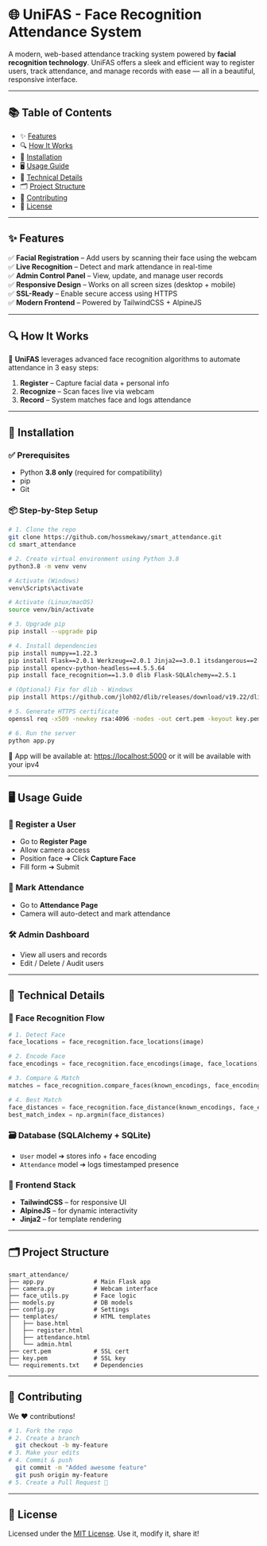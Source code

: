 # 🌐 UniFAS - Face Recognition Attendance System

A modern, web-based attendance tracking system powered by **facial recognition technology**. UniFAS offers a sleek and efficient way to register users, track attendance, and manage records with ease — all in a beautiful, responsive interface.

---

## 📚 Table of Contents

- ✨ [Features](#-features)  
- 🔍 [How It Works](#-how-it-works)  
- 🚀 [Installation](#-installation)  
- 🖥️ [Usage Guide](#-usage-guide)  
- 🔧 [Technical Details](#-technical-details)  
- 🗂️ [Project Structure](#-project-structure)  
- 🤝 [Contributing](#-contributing)  
- 📄 [License](#-license)  

---

## ✨ Features

✅ **Facial Registration** – Add users by scanning their face using the webcam  
✅ **Live Recognition** – Detect and mark attendance in real-time  
✅ **Admin Control Panel** – View, update, and manage user records  
✅ **Responsive Design** – Works on all screen sizes (desktop + mobile)  
✅ **SSL-Ready** – Enable secure access using HTTPS  
✅ **Modern Frontend** – Powered by TailwindCSS + AlpineJS

---

## 🔍 How It Works

🎥 **UniFAS** leverages advanced face recognition algorithms to automate attendance in 3 easy steps:

1. **Register** – Capture facial data + personal info  
2. **Recognize** – Scan faces live via webcam  
3. **Record** – System matches face and logs attendance

---

## 🚀 Installation

### ✅ Prerequisites
- Python **3.8 only** (required for compatibility)
- pip
- Git

### 📦 Step-by-Step Setup

```bash
# 1. Clone the repo
git clone https://github.com/hossmekawy/smart_attendance.git
cd smart_attendance

# 2. Create virtual environment using Python 3.8
python3.8 -m venv venv

# Activate (Windows)
venv\Scripts\activate

# Activate (Linux/macOS)
source venv/bin/activate

# 3. Upgrade pip
pip install --upgrade pip

# 4. Install dependencies
pip install numpy==1.22.3
pip install Flask==2.0.1 Werkzeug==2.0.1 Jinja2==3.0.1 itsdangerous==2.0.1 MarkupSafe==2.0.1
pip install opencv-python-headless==4.5.5.64
pip install face_recognition==1.3.0 dlib Flask-SQLAlchemy==2.5.1

# (Optional) Fix for dlib - Windows
pip install https://github.com/jloh02/dlib/releases/download/v19.22/dlib-19.22.99-cp310-cp310-win_amd64.whl

# 5. Generate HTTPS certificate
openssl req -x509 -newkey rsa:4096 -nodes -out cert.pem -keyout key.pem -days 365

# 6. Run the server
python app.py
```

🚀 App will be available at: [https://localhost:5000](https://localhost:5000)
or it will be available with your ipv4 


---

## 🖥️ Usage Guide

### 👤 Register a User
- Go to **Register Page**
- Allow camera access
- Position face ➔ Click **Capture Face**
- Fill form ➔ Submit

### 📸 Mark Attendance
- Go to **Attendance Page**
- Camera will auto-detect and mark attendance

### 🛠️ Admin Dashboard
- View all users and records
- Edit / Delete / Audit users

---

## 🔧 Technical Details

### 🧠 Face Recognition Flow
```python
# 1. Detect Face
face_locations = face_recognition.face_locations(image)

# 2. Encode Face
face_encodings = face_recognition.face_encodings(image, face_locations)

# 3. Compare & Match
matches = face_recognition.compare_faces(known_encodings, face_encoding)

# 4. Best Match
face_distances = face_recognition.face_distance(known_encodings, face_encoding)
best_match_index = np.argmin(face_distances)
```

### 🗃️ Database (SQLAlchemy + SQLite)
- `User` model ➔ stores info + face encoding
- `Attendance` model ➔ logs timestamped presence

### 💅 Frontend Stack
- **TailwindCSS** – for responsive UI
- **AlpineJS** – for dynamic interactivity
- **Jinja2** – for template rendering

---

## 🗂️ Project Structure

```
smart_attendance/
├── app.py              # Main Flask app
├── camera.py           # Webcam interface
├── face_utils.py       # Face logic
├── models.py           # DB models
├── config.py           # Settings
├── templates/          # HTML templates
│   ├── base.html
│   ├── register.html
│   ├── attendance.html
│   └── admin.html
├── cert.pem            # SSL cert
├── key.pem             # SSL key
└── requirements.txt    # Dependencies
```

---

## 🤝 Contributing

We ❤️ contributions!

```bash
# 1. Fork the repo
# 2. Create a branch
  git checkout -b my-feature
# 3. Make your edits
# 4. Commit & push
  git commit -m "Added awesome feature"
  git push origin my-feature
# 5. Create a Pull Request 🚀
```

---

## 📄 License

Licensed under the [MIT License](LICENSE). Use it, modify it, share it!

